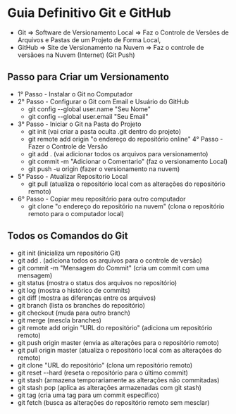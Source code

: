 # Guia Definitivo Git e GitHub
- Git => Software de Versionamento Local => Faz o Controle de Versões de Arquivos e Pastas de um Projeto de Forma Local, 
- GitHub => Site de Versionamento na Nuvem => Faz o controle de versãoes na Nuvem (Internet)
(Git Push)

## Passo para Criar um Versionamento

- 1° Passo - Instalar o Git no Computador
- 2° Passo - Configurar o Git com Email e Usuário do GitHub
    - git config --global user.name "Seu Nome"
    - git config --global user.email "Seu Email"
- 3° Passo - Iniciar o Git na Pasta do Projeto
    - git init (vai criar a pasta oculta .git dentro do projeto)
    - git remote add origin "o endereço do repositório online"
4° Passo - Fazer o Controle de Versão
    - git add . (vai adicionar todos os arquivos para versionamento)
    - git commit -m "Adicionar o Comentario" (faz o versionamento Local)
    - git push -u origin (fazer o versionamento na nuvem)
- 5° Passo - Atualizar Repositorio Local
    - git pull (atualiza o repositório local com as alterações do repositório remoto)
- 6° Passo - Copiar meu repositório para outro computador
    - git clone "o endereço do repositório na nuvem" (clona o repositório remoto para o computador local)
## Todos os Comandos do Git
- git init (inicializa um repositório Git)
- git add . (adiciona todos os arquivos para o controle de versão)
- git commit -m "Mensagem do Commit" (cria um commit com uma mensagem)
- git status (mostra o status dos arquivos no repositório)
- git log (mostra o histórico de commits)
- git diff (mostra as diferenças entre os arquivos)
- git branch (lista os branches do repositório)
- git checkout (muda para outro branch)
- git merge (mescla branches)
- git remote add origin "URL do repositório" (adiciona um repositório remoto)
- git push origin master (envia as alterações para o repositório remoto)
- git pull origin master (atualiza o repositório local com as alterações do remoto)
- git clone "URL do repositório" (clona um repositório remoto)
- git reset --hard (reseta o repositório para o último commit)
- git stash (armazena temporariamente as alterações não commitadas)
- git stash pop (aplica as alterações armazenadas com git stash)
- git tag (cria uma tag para um commit específico)
- git fetch (busca as alterações do repositório remoto sem mesclar)